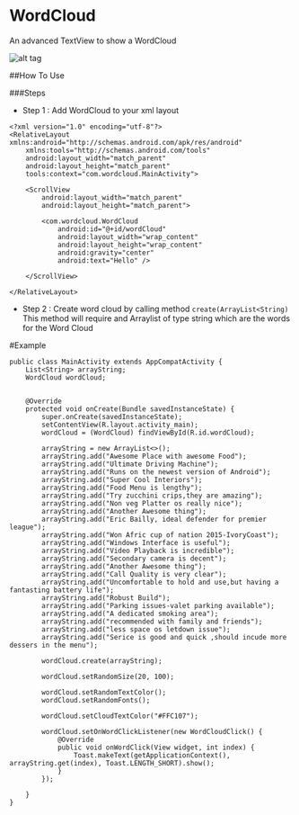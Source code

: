 # WordCloud
An advanced TextView to show a WordCloud

![alt tag](https://s7.postimg.org/6o2kb0x8b/word_Cloud.png)

##How To Use

###Steps

- Step 1 : Add WordCloud to your xml layout
```
<?xml version="1.0" encoding="utf-8"?>
<RelativeLayout xmlns:android="http://schemas.android.com/apk/res/android"
    xmlns:tools="http://schemas.android.com/tools"
    android:layout_width="match_parent"
    android:layout_height="match_parent"
    tools:context="com.wordcloud.MainActivity">

    <ScrollView
        android:layout_width="match_parent"
        android:layout_height="match_parent">

        <com.wordcloud.WordCloud
            android:id="@+id/wordCloud"
            android:layout_width="wrap_content"
            android:layout_height="wrap_content"
            android:gravity="center"
            android:text="Hello" />

    </ScrollView>
    
</RelativeLayout>
```

- Step 2 : Create word cloud by calling method
            ```create(ArrayList<String)```
            This method will require and Arraylist of type string which are the words for the Word Cloud
			


#Example

```
public class MainActivity extends AppCompatActivity {
    List<String> arrayString;
    WordCloud wordCloud;


    @Override
    protected void onCreate(Bundle savedInstanceState) {
        super.onCreate(savedInstanceState);
        setContentView(R.layout.activity_main);
        wordCloud = (WordCloud) findViewById(R.id.wordCloud);

        arrayString = new ArrayList<>();
        arrayString.add("Awesome Place with awesome Food");
        arrayString.add("Ultimate Driving Machine");
        arrayString.add("Runs on the newest version of Android");
        arrayString.add("Super Cool Interiors");
        arrayString.add("Food Menu is lengthy");
        arrayString.add("Try zucchini crips,they are amazing");
        arrayString.add("Non veg Platter os really nice");
        arrayString.add("Another Awesome thing");
        arrayString.add("Eric Bailly, ideal defender for premier league");
        arrayString.add("Won Afric cup of nation 2015-IvoryCoast");
        arrayString.add("Windows Interface is useful");
        arrayString.add("Video Playback is incredible");
        arrayString.add("Secondary camera is decent");
        arrayString.add("Another Awesome thing");
        arrayString.add("Call Quality is very clear");
        arrayString.add("Uncomfortable to hold and use,but having a fantasting battery life");
        arrayString.add("Robust Build");
        arrayString.add("Parking issues-valet parking available");
        arrayString.add("A dedicated smoking area");
        arrayString.add("recommended with family and friends");
        arrayString.add("less space os letdown issue");
        arrayString.add("Serice is good and quick ,should incude more dessers in the menu");

        wordCloud.create(arrayString);

        wordCloud.setRandomSize(20, 100);

        wordCloud.setRandomTextColor();
        wordCloud.setRandomFonts();

        wordCloud.setCloudTextColor("#FFC107");

        wordCloud.setOnWordClickListener(new WordCloudClick() {
            @Override
            public void onWordClick(View widget, int index) {
                Toast.makeText(getApplicationContext(), arrayString.get(index), Toast.LENGTH_SHORT).show();
            }
        });

    }
}

```






